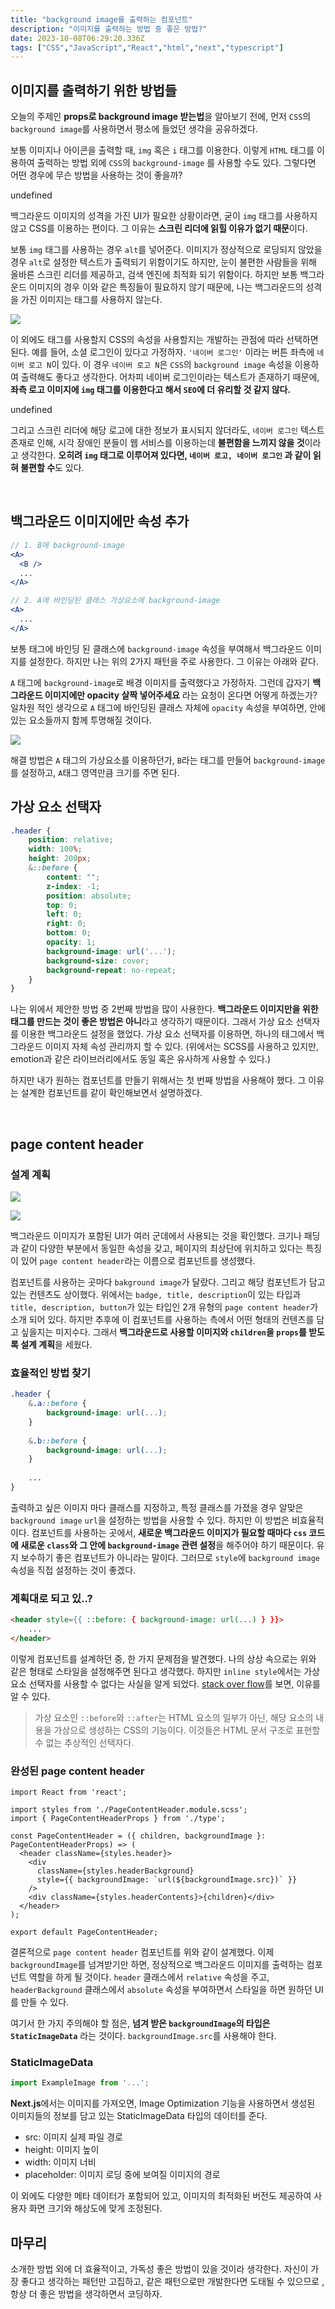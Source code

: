 ```yaml
---
title: "background image를 출력하는 컴포넌트"
description: "이미지를 출력하는 방법 중 좋은 방법?"
date: 2023-10-08T06:29:20.336Z
tags: ["CSS","JavaScript","React","html","next","typescript"]
---
```

## 이미지를 출력하기 위한 방법들

오늘의 주제인 **props로 background image 받는법**을 알아보기 전에, 먼저 `CSS`의 `background image`를 사용하면서 평소에 들었던 생각을 공유하겠다.

보통 이미지나 아이콘을 출력할 때, `img` 혹은 `i` 태그를 이용한다. 이렇게 `HTML` 태그를 이용하여 출력하는 방법 외에 `CSS`의 `background-image` 를 사용할 수도 있다. 그렇다면 어떤 경우에 무슨 방법을 사용하는 것이 좋을까?

undefined

백그라운드 이미지의 성격을 가진 UI가 필요한 상황이라면, 굳이 `img` 태그를 사용하지 않고 CSS를 이용하는 편이다. 그 이유는 **스크린 리더에 읽힐 이유가 없기 때문**이다.

보통 `img` 태그를 사용하는 경우 `alt`를 넣어준다. 이미지가 정상적으로 로딩되지 않았을 경우 `alt`로 설정한 텍스트가 출력되기 위함이기도 하지만, 눈이 불편한 사람들을 위해 올바른 스크린 리더를 제공하고, 검색 엔진에 최적화 되기 위함이다. 하지만 보통 백그라운드 이미지의 경우 이와 같은 특징들이 필요하지 않기 때문에, 나는 백그라운드의 성격을 가진 이미지는 태그를 사용하지 않는다.

![](/images/1d098fe3-30b1-44f8-813e-badf6d8c5cdc-image.png)

이 외에도 태그를 사용할지 CSS의 속성을 사용할지는 개발하는 관점에 따라 선택하면 된다. 예를 들어, 소셜 로그인이 있다고 가정하자. `'네이버 로그인'` 이라는 버튼 좌측에 `네이버 로고 N`이 있다. 이 경우 `네이버 로고 N`은 `CSS`의 `background image` 속성을 이용하여 출력해도 좋다고 생각한다. 어차피 네이버 로그인이라는 텍스트가 존재하기 때문에, **좌측 로고 이미지에 `img` 태그를 이용한다고 해서 `SEO`에 더 유리할 것 같지 않다.**

undefined

그리고 스크린 리더에 해당 로고에 대한 정보가 표시되지 않더라도, `네이버 로그인` 텍스트 존재로 인해, 시각 장애인 분들이 웹 서비스를 이용하는데 **불편함을 느끼지 않을 것**이라고 생각한다. **오히려 `img` 태그로 이루어져 있다면, `네이버 로고, 네이버 로그인` 과 같이 읽혀 불편할 수**도 있다.

<br>

## 백그라운드 이미지에만 속성 추가

```jsx
// 1. B에 background-image
<A>
  <B />
  ...
</A>

// 2. A에 바인딩된 클래스 가상요소에 background-image
<A>
  ...
</A>

```

보통 태그에 바인딩 된 클래스에 `background-image` 속성을 부여해서 백그라운드 이미지를 설정한다. 하지만 나는 위의 2가지 패턴을 주로 사용한다. 그 이유는 아래와 같다.

`A` 태그에 `background-image`로 배경 이미지를 출력했다고 가정하자. 그런데 갑자기 **백그라운드 이미지에만 opacity 살짝 넣어주세요** 라는 요청이 온다면 어떻게 하겠는가? 일차원 적인 생각으로 `A` 태그에 바인딩된 클래스 자체에 `opacity` 속성을 부여하면, 안에 있는 요소들까지 함께 투명해질 것이다.

![](/images/1de1f320-aaa2-4479-a30a-18f6b4eb4ca1-image.png)

해결 방법은 `A` 태그의 가상요소를 이용하던가, `B`라는 태그를 만들어 `background-image`를 설정하고, `A`태그 영역만큼 크기를 주면 된다.

## 가상 요소 선택자

```css
.header {
    position: relative;
    width: 100%;
    height: 200px;
    &::before {
        content: "";
        z-index: -1;
        position: absolute;
        top: 0;
        left: 0;
        right: 0;
        bottom: 0;
        opacity: 1;
        background-image: url('...');
        background-size: cover;
        background-repeat: no-repeat;
    }
}

```

나는 위에서 제안한 방법 중 2번째 방법을 많이 사용한다. **백그라운드 이미지만을 위한 태그를 만드는 것이 좋은 방법은 아니**라고 생각하기 때문이다. 그래서 가상 요소 선택자를 이용한 백그라운드 설정을 했었다. 가상 요소 선택자를 이용하면, 하나의 태그에서 백그라운드 이미지 자체 속성 관리까지 할 수 있다. (위에서는 SCSS를 사용하고 있지만, emotion과 같은 라이브러리에서도 동일 혹은 유사하게 사용할 수 있다.)

하지만 내가 원하는 컴포넌트를 만들기 위해서는 첫 번째 방법을 사용해야 했다. 그 이유는 설계한 컴포넌트를 같이 확인해보면서 설명하겠다.

<br>

## page content header

### 설계 계획

![](/images/f386c8f4-a57e-4abd-a65b-f5f29988d3f5-image.png)

![](/images/07aaf6fe-c2da-4393-8cb6-86ec94499094-image.png)

백그라운드 이미지가 포함된 UI가 여러 군데에서 사용되는 것을 확인했다. 크기나 패딩과 같이 다양한 부분에서 동일한 속성을 갖고, 페이지의 최상단에 위치하고 있다는 특징이 있어 `page content header`라는 이름으로 컴포넌트를 생성했다.

컴포넌트를 사용하는 곳마다 `bakground image`가 달랐다. 그리고 해당 컴포넌트가 담고 있는 컨텐츠도 상이했다. 위에서는 `badge, title, description`이 있는 타입과 `title, description, button`가 있는 타입인 2개 유형의 `page content header`가 소개 되어 있다. 하지만 추후에 이 컴포넌트를 사용하는 측에서 어떤 형태의 컨텐츠를 담고 싶을지는 미지수다. 그래서 **백그라운드로 사용할 이미지와 `children`을 `props`를 받도록 설계 계획**을 세웠다.

### 효율적인 방법 찾기

```css
.header {
	&.a::before {
    	background-image: url(...);
    }
    
    &.b::before {
    	background-image: url(...);
    }
    
    ...
}
```

출력하고 싶은 이미지 마다 클래스를 지정하고, 특정 클래스를 가졌을 경우 알맞은 `background image` `url`을 설정하는 방법을 사용할 수 있다. 하지만 이 방법은 비효율적이다. 컴포넌트를 사용하는 곳에서, **새로운 백그라운드 이미지가 필요할 때마다 `css` 코드에 새로운 `class`와 그 안에 `background-image` 관련 설정**을 해주어야 하기 때문이다. 유지 보수하기 좋은 컴포넌트가 아니라는 말이다. 그러므로 `style`에 `background image` 속성을 직접 설정하는 것이 좋겠다.

### 계획대로 되고 있..?

```html
<header style={{ ::before: { background-image: url(...) } }}>
	...
</header>
```

이렇게 컴포넌트를 설계하던 중, 한 가지 문제점을 발견했다. 나의 상상 속으로는 위와 같은 형태로 스타일을 설정해주면 된다고 생각했다. 하지만 `inline style`에서는 가상 요소 선택자를 사용할 수 없다는 사실을 알게 되었다. [stack over flow](https://stackoverflow.com/questions/14141374/using-css-before-and-after-pseudo-elements-with-inline-css)를 보면, 이유를 알 수 있다.

> 가상 요소인 `::before`와 `::after`는 HTML 요소의 일부가 아닌, 해당 요소의 내용을 가상으로 생성하는 CSS의 기능이다. 이것들은 HTML 문서 구조로 표현할 수 없는 추상적인 선택자다.


### 완성된 page content header

```tsx
import React from 'react';

import styles from './PageContentHeader.module.scss';
import { PageContentHeaderProps } from './type';

const PageContentHeader = ({ children, backgroundImage }: PageContentHeaderProps) => (
  <header className={styles.header}>
    <div
      className={styles.headerBackground}
      style={{ backgroundImage: `url(${backgroundImage.src})` }}
    />
    <div className={styles.headerContents}>{children}</div>
  </header>
);

export default PageContentHeader;
```

결론적으로 `page content header` 컴포넌트를 위와 같이 설계했다. 이제 `backgroundImage`를 넘겨받기만 하면, 정상적으로 백그라운드 이미지를 출력하는 컴포넌트 역할을 하게 될 것이다. `header` 클래스에서 `relative` 속성을 주고, `headerBackground` 클래스에서 `absolute` 속성을 부여하면서 스타일을 하면 원하던 UI를 만들 수 있다.

여기서 한 가지 주의해야 할 점은, **넘겨 받은 `backgroundImage`의 타입은 `StaticImageData`** 라는 것이다. `backgroundImage.src`를 사용해야 한다.

### StaticImageData

```jsx
import ExampleImage from '...';
```

**Next.js**에서는 이미지를 가져오면, Image Optimization 기능을 사용하면서 생성된 이미지들의 정보를 담고 있는 StaticImageData 타입의 데이터를 준다.

- src: 이미지 실제 파일 경로
- height: 이미지 높이
- width: 이미지 너비
- placeholder: 이미지 로딩 중에 보여질 이미지의 경로

이 외에도 다양한 메타 데이터가 포함되어 있고, 이미지의 최적화된 버전도 제공하여 사용자 화면 크기와 해상도에 맞게 조정된다.

## 마무리

소개한 방법 외에 더 효율적이고, 가독성 좋은 방법이 있을 것이라 생각한다. 자신이 가장 좋다고 생각하는 패턴만 고집하고, 같은 패턴으로만 개발한다면 도태될 수 있으므로 , 항상 더 좋은 방법을 생각하면서 코딩하자.